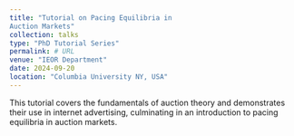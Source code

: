```yaml
---
title: "Tutorial on Pacing Equilibria in
Auction Markets"
collection: talks
type: "PhD Tutorial Series"
permalink: # URL
venue: "IEOR Department"
date: 2024-09-20
location: "Columbia University NY, USA"
---
```


This tutorial covers the fundamentals of auction theory and demonstrates their use in internet advertising, culminating in an introduction to pacing equilibria in auction markets.